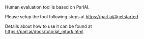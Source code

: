 Human evaluation tool is based on ParlAI.

Please setup the tool following steps at https://parl.ai/#getstarted.

Details about how to use it can be found at https://parl.ai/docs/tutorial_mturk.html.
